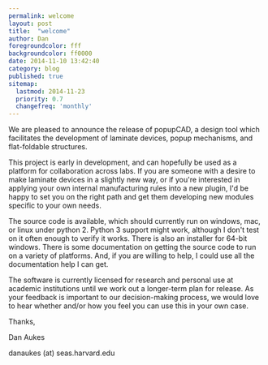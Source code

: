 ```yaml
---
permalink: welcome
layout: post
title:  "welcome"
author: Dan
foregroundcolor: fff
backgroundcolor: ff0000
date: 2014-11-10 13:42:40
category: blog
published: true
sitemap:
  lastmod: 2014-11-23
  priority: 0.7
  changefreq: 'monthly'
---
```


We are pleased to announce the release of popupCAD, a design tool which facilitates the development of laminate devices, popup mechanisms, and flat-foldable structures.<!--more-->


This project is early in development, and can hopefully be used as a platform for collaboration across labs. If you are someone with a desire to make laminate devices in a slightly new way, or if you're interested in applying your own internal manufacturing rules into a new plugin, I'd be happy to set you on the right path and get them developing new modules specific to your own needs.


The source code is available, which should currently run on windows, mac, or linux under python 2. Python 3 support might work, although I don't test on it often enough to verify it works. There is also an installer for 64-bit windows.  There is some documentation on getting the source code to run on a variety of platforms. And, if you are willing to help, I could use all the documentation help I can get.


The software is currently licensed for research and personal use at academic institutions until we work out a longer-term plan for release. As your feedback is important to our decision-making process, we would love to hear whether and/or how you feel you can use this in your own case.


Thanks,

Dan Aukes

danaukes (at) seas.harvard.edu
